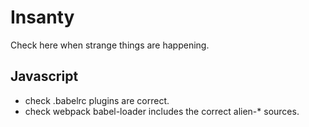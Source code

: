 # Insanty

Check here when strange things are happening.

## Javascript

- check .babelrc plugins are correct.
- check webpack babel-loader includes the correct alien-* sources.
